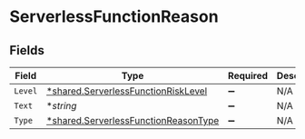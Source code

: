 # ServerlessFunctionReason


## Fields

| Field                                                                                       | Type                                                                                        | Required                                                                                    | Description                                                                                 |
| ------------------------------------------------------------------------------------------- | ------------------------------------------------------------------------------------------- | ------------------------------------------------------------------------------------------- | ------------------------------------------------------------------------------------------- |
| `Level`                                                                                     | [*shared.ServerlessFunctionRiskLevel](../../models/shared/serverlessfunctionrisklevel.md)   | :heavy_minus_sign:                                                                          | N/A                                                                                         |
| `Text`                                                                                      | **string*                                                                                   | :heavy_minus_sign:                                                                          | N/A                                                                                         |
| `Type`                                                                                      | [*shared.ServerlessFunctionReasonType](../../models/shared/serverlessfunctionreasontype.md) | :heavy_minus_sign:                                                                          | N/A                                                                                         |